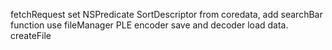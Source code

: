 
fetchRequest set NSPredicate SortDescriptor from coredata, add searchBar function
use fileManager PLE encoder save and decoder load data.
createFile
